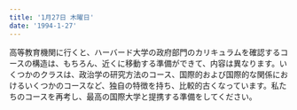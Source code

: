 ```yaml
---
title: '1月27日 木曜日'
date: '1994-1-27'
---
```

高等教育機関に行くと、ハーバード大学の政府部門のカリキュラムを確認するコースの構造は、もちろん、近くに移動する準備ができて、内容は異なります。いくつかのクラスは、政治学の研究方法のコース、国際的および国際的な関係におけるいくつかのコースなど、独自の特徴を持ち、比較的古くなっています。私たちのコースを再考し、最高の国際大学と提携する準備をしてください。